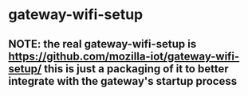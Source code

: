 # gateway-wifi-setup

## NOTE: the real gateway-wifi-setup is https://github.com/mozilla-iot/gateway-wifi-setup/ this is just a packaging of it to better integrate with the gateway's startup process
